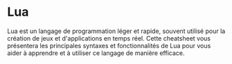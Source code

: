 <!-- meta
---------------------------------------------------------------------------------------
Auteur  == Loxcy
Version == 0.1
Date    == 2020/02/02
Type    == Cheatsheet
Tags    == Lua
Preview == Lua
Résumé  == Cheatsheet pour le language Lua
---------------------------------------------------------------------------------------
endmeta -->
Lua
===

Lua est un langage de programmation léger et rapide, souvent utilisé pour la création de jeux et d'applications en temps réel. Cette cheatsheet vous présentera les principales syntaxes et fonctionnalités de Lua pour vous aider à apprendre et à utiliser ce langage de manière efficace.